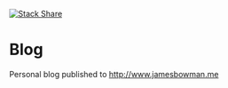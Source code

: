 [![Stack Share](http://img.shields.io/badge/tech-stack-0690fa.svg?style=flat)](http://stackshare.io/james-bowman/james-bowman-s-blog)

# Blog

Personal blog published to http://www.jamesbowman.me
